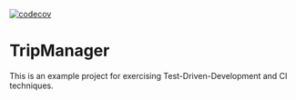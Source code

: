 [![codecov](https://codecov.io/gh/kkalista/tripmanager/branch/master/graph/badge.svg)](https://codecov.io/gh/kkalista/tripmanager)

# TripManager
This is an example project for exercising Test-Driven-Development and CI techniques.
